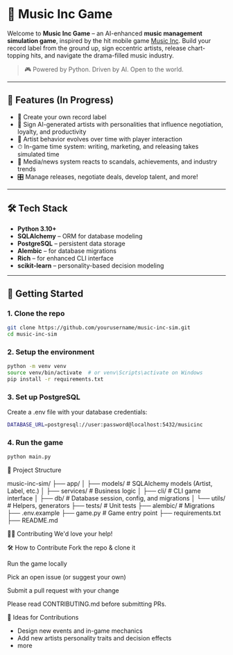# 🎵 Music Inc Game

Welcome to **Music Inc Game** – an AI-enhanced **music management simulation game**, inspired by the hit mobile game [Music Inc](https://musicinc.co.uk/). Build your record label from the ground up, sign eccentric artists, release chart-topping hits, and navigate the drama-filled music industry.

> 🎮 Powered by Python. Driven by AI. Open to the world.

---

## 🚀 Features (In Progress)

- 🎤 Create your own record label
- 👥 Sign AI-generated artists with personalities that influence negotiation, loyalty, and productivity
- 🧠 Artist behavior evolves over time with player interaction
- ⏱ In-game time system: writing, marketing, and releasing takes simulated time
- 📰 Media/news system reacts to scandals, achievements, and industry trends
- 🎛 Manage releases, negotiate deals, develop talent, and more!

---

## 🛠 Tech Stack

- **Python 3.10+**
- **SQLAlchemy** – ORM for database modeling
- **PostgreSQL** – persistent data storage
- **Alembic** – for database migrations
- **Rich** – for enhanced CLI interface
- **scikit-learn** – personality-based decision modeling

---

## 🧪 Getting Started

### 1. Clone the repo

```bash
git clone https://github.com/yourusername/music-inc-sim.git
cd music-inc-sim
```

### 2. Setup the environment

```bash
python -m venv venv
source venv/bin/activate  # or venv\Scripts\activate on Windows
pip install -r requirements.txt
```

### 3. Set up PostgreSQL
Create a .env file with your database credentials:

```bash
DATABASE_URL=postgresql://user:password@localhost:5432/musicinc
```

### 4. Run the game
```bash
python main.py
```

🧠 Project Structure

music-inc-sim/
├── app/
│   ├── models/           # SQLAlchemy models (Artist, Label, etc.)
│   ├── services/         # Business logic
│   ├── cli/              # CLI game interface
│   ├── db/               # Database session, config, and migrations
│   └── utils/            # Helpers, generators
├── tests/                # Unit tests
├── alembic/              # Migrations
├── .env.example
├── game.py               # Game entry point
├── requirements.txt
├── README.md


🧑‍💻 Contributing
We'd love your help!

🛠 How to Contribute
Fork the repo & clone it

Run the game locally

Pick an open issue (or suggest your own)

Submit a pull request with your change

Please read CONTRIBUTING.md before submitting PRs.

📌 Ideas for Contributions
- Design new events and in-game mechanics
- Add new artists personality traits and decision effects
- more
